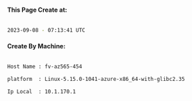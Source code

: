 
   
#### This Page Create at:

```bash

2023-09-08 - 07:13:41 UTC

```

#### Create By Machine:

```bash

Host Name : fv-az565-454

platform  : Linux-5.15.0-1041-azure-x86_64-with-glibc2.35

Ip Local  : 10.1.170.1

```

